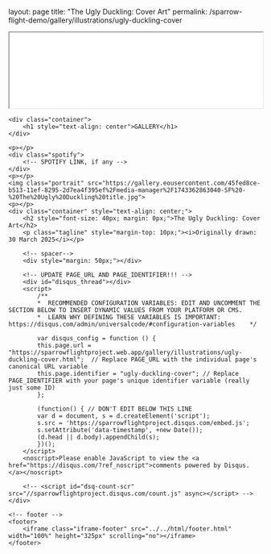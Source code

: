 layout: page
title: "The Ugly Duckling: Cover Art"
permalink: /sparrow-flight-demo/gallery/illustrations/ugly-duckling-cover

<!DOCTYPE html>
<html>
    <!-- header -->
	<head>
        <title>The Ugly Duckling: Cover Art | Sparrow Flight</title>
		<link rel="icon" type="image/png" href="../../img/favicon.png">
        <link rel="stylesheet" type="text/css" href="../../styles/global.css">
        <meta name="description" content="Artwork of the Flight.">
        <meta name="viewport" content="width=device-width, initial-scale=1.0">
        <meta http-equiv='cache-control' content='no-cache, no-store, must-revalidate'>
        <meta http-equiv='expires' content='0'>
        <meta http-equiv='pragma' content='no-cache'>
        <iframe class="iframe-header" src="../../html/header.html" width="100%" scrolling="no"></iframe>
    </head>

    <div class="container">
        <h1 style="text-align: center">GALLERY</h1>
    </div>

    <p></p>
    <div class="spotify">
        <!-- SPOTIFY LINK, if any -->
    </div>
    <p></p>
    <img class="portrait" src="https://gallery.eousercontent.com/45fed8ce-b513-11ef-8295-2d7ea4f395ef%2Fmedia-manager%2F1743362863040-SF%20-%20The%20Ugly%20Duckling%20title.jpg">
    <p></p>
    <div class="container" style="text-align: center;">
        <h2 style="font-size: 40px; margin: 0px;">The Ugly Duckling: Cover Art</h2>
        <p class="tagline" style="margin-top: 10px;"><i>Originally drawn: 30 March 2025</i></p>

        <!-- spacer-->
        <div style="margin: 50px;"></div>

        <!-- UPDATE PAGE_URL AND PAGE_IDENTIFIER!!! -->
        <div id="disqus_thread"></div>
        <script>
            /**
            *  RECOMMENDED CONFIGURATION VARIABLES: EDIT AND UNCOMMENT THE SECTION BELOW TO INSERT DYNAMIC VALUES FROM YOUR PLATFORM OR CMS.
            *  LEARN WHY DEFINING THESE VARIABLES IS IMPORTANT: https://disqus.com/admin/universalcode/#configuration-variables    */
            
            var disqus_config = function () {
            this.page.url = "https://sparrowflightproject.web.app/gallery/illustrations/ugly-duckling-cover.html";  // Replace PAGE_URL with the individual page's canonical URL variable
            this.page.identifier = "ugly-duckling-cover"; // Replace PAGE_IDENTIFIER with your page's unique identifier variable (really just some ID)
            };
            
            (function() { // DON'T EDIT BELOW THIS LINE
            var d = document, s = d.createElement('script');
            s.src = 'https://sparrowflightproject.disqus.com/embed.js';
            s.setAttribute('data-timestamp', +new Date());
            (d.head || d.body).appendChild(s);
            })();
        </script>
        <noscript>Please enable JavaScript to view the <a href="https://disqus.com/?ref_noscript">comments powered by Disqus.</a></noscript>

        <!-- <script id="dsq-count-scr" src="//sparrowflightproject.disqus.com/count.js" async></script> -->
    </div>

    <!-- footer -->
    <footer>
        <iframe class="iframe-footer" src="../../html/footer.html" width="100%" height="325px" scrolling="no"></iframe>
    </footer>
</html>